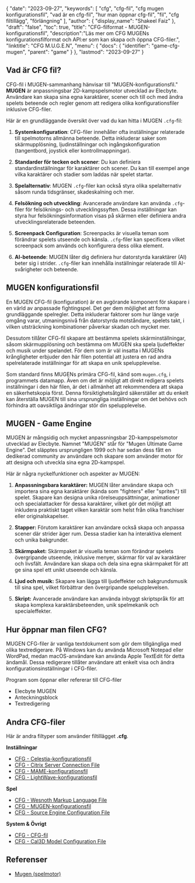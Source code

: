 {
"date": "2023-09-27",
  "keywords": [
"cfg",
"cfg-fil",
"cfg mugen konfigurationsfil",
"vad är en cfg-fil",
"hur man öppnar cfg-fil",
"fil",
"cfg filtillägg",
"förlängning"
],
  "author": {
"display_name": "Shakeel Faiz"
},
"draft": "false",
"toc": true,
"title": "CFG-filformat - MUGEN-konfigurationsfil",
  "description":"Läs mer om CFG MUGENs konfigurationsfilformat och API:er som kan skapa och öppna CFG-filer.",
  "linktitle": "CFG M.U.G.E.N",
  "menu": {
    "docs": {
      "identifier": "game-cfg-mugen",
      "parent": "game"
}
},
"lastmod": "2023-09-27"
}

## Vad är CFG fil?

CFG-fil i MUGEN-sammanhang hänvisar till "MUGEN-konfigurationsfil." **MUGEN** är anpassningsbar 2D-kampspelsmotor utvecklad av Elecbyte. Användare kan skapa sina egna karaktärer, scener och till och med ändra spelets beteende och regler genom att redigera olika konfigurationsfiler inklusive CFG-filer.

Här är en grundläggande översikt över vad du kan hitta i MUGEN `.cfg`-fil:

1. **Systemkonfiguration**: CFG-filer innehåller ofta inställningar relaterade till spelmotorns allmänna beteende. Detta inkluderar saker som skärmupplösning, ljudinställningar och ingångskonfiguration (tangentbord, joystick eller kontrollmappningar).
    








2. **Standarder för tecken och scener**: Du kan definiera standardinställningar för karaktärer och scener. Du kan till exempel ange vilka karaktärer och stadier som laddas när spelet startar.
    








3. **Spelalternativ**: MUGEN `.cfg`-filer kan också styra olika spelalternativ såsom runda tidsgränser, skadeskalning och mer.
    








4. **Felsökning och utveckling**: Avancerade användare kan använda `.cfg`-filer för felsöknings- och utvecklingssyften. Dessa inställningar kan styra hur felsökningsinformation visas på skärmen eller definiera andra utvecklingsrelaterade beteenden.
    








5. **Screenpack Configuration**: Screenpacks är visuella teman som förändrar spelets utseende och känsla. `.cfg`-filer kan specificera vilket screenpack som används och konfigurera dess olika element.
    








6. **AI-beteende**: MUGEN låter dig definiera hur datorstyrda karaktärer (AI) beter sig i strider. `.cfg`-filer kan innehålla inställningar relaterade till AI-svårigheter och beteende.

## MUGEN konfigurationsfil

En MUGEN CFG-fil (konfiguration) är en avgörande komponent för skapare i en värld av anpassade fightingspel. Det ger dem möjlighet att forma grundläggande spelregler. Detta inkluderar faktorer som hur länge varje omgång varar, utmaningsnivå från datorstyrda motståndare, spelets takt, i vilken utsträckning kombinationer påverkar skadan och mycket mer.

Dessutom tillåter CFG-fil skapare att bestämma spelets skärminställningar, såsom skärmupplösning och bestämma om MUGEN ska spela ljudeffekter och musik under spelandet. För dem som är väl insatta i MUGENs krångligheter erbjuder den här filen potential att justera en rad andra spelrelaterade inställningar för att skapa en unik spelupplevelse.

Som standard finns MUGENs primära CFG-fil, känd som `mugen.cfg`, i programmets datamapp. Även om det är möjligt att direkt redigera spelets inställningar i den här filen, är det i allmänhet att rekommendera att skapa en säkerhetskopia först. Denna försiktighetsåtgärd säkerställer att du enkelt kan återställa MUGEN till sina ursprungliga inställningar om det behövs och förhindra att oavsiktliga ändringar stör din spelupplevelse.

## MUGEN - Game Engine

MUGEN är mångsidig och mycket anpassningsbar 2D-kampspelsmotor utvecklad av Elecbyte. Namnet "MUGEN" står för "Mugen Ultimate Game Engine". Det släpptes ursprungligen 1999 och har sedan dess fått en dedikerad community av användare och skapare som använder motor för att designa och utveckla sina egna 2D-kampspel.

Här är några nyckelfunktioner och aspekter av MUGEN:

1. **Anpassningsbara karaktärer:** MUGEN låter användare skapa och importera sina egna karaktärer (kända som "fighters" eller "sprites") till spelet. Skapare kan designa unika rörelseuppsättningar, animationer och specialattacker för dessa karaktärer, vilket gör det möjligt att inkludera praktiskt taget vilken karaktär som helst från olika franchiser eller originalskapelser.
    








2. **Stapper:** Förutom karaktärer kan användare också skapa och anpassa scener där strider äger rum. Dessa stadier kan ha interaktiva element och unika bakgrunder.
      









3. **Skärmpaket:** Skärmpaket är visuella teman som förändrar spelets övergripande utseende, inklusive menyer, skärmar för val av karaktärer och livsfält. Användare kan skapa och dela sina egna skärmpaket för att ge sina spel ett unikt utseende och känsla.
    








4. **Ljud och musik:** Skapare kan lägga till ljudeffekter och bakgrundsmusik till sina spel, vilket förbättrar den övergripande spelupplevelsen.
    








5. **Skript:** Avancerade användare kan använda inbyggt skriptspråk för att skapa komplexa karaktärsbeteenden, unik spelmekanik och specialeffekter.

## Hur öppnar man filen CFG?

MUGEN CFG-filer är vanliga textdokument som gör dem tillgängliga med olika textredigerare. På Windows kan du använda Microsoft Notepad eller WordPad, medan macOS-användare kan använda Apple TextEdit för detta ändamål. Dessa redigerare tillåter användare att enkelt visa och ändra konfigurationsinställningar i CFG-filer.

Program som öppnar eller refererar till CFG-filer

- Elecbyte MUGEN
- Anteckningsblock
- Textredigering

## Andra CFG-filer

Här är andra filtyper som använder filtillägget **.cfg**.

**Inställningar**
- [CFG - Celestia-konfigurationsfil](/sv/settings/cfg-celestia/)
- [CFG - Citrix Server Connection File](/sv/settings/cfg-citrix/)
- [CFG - MAME-konfigurationsfil](/sv/settings/cfg-mame/)
- [CFG - LightWave-konfigurationsfil](/sv/settings/cfg-lightwave/)

**Spel**
- [CFG - Wesnoth Markup Language File](/sv/game/cfg-wesnoth/)
- [CFG - MUGEN-konfigurationsfil](/sv/game/cfg-mugen/)
- [CFG - Source Engine Configuration File](/sv/game/cfg-sourceengine/)

**System & Övrigt**
- [CFG - CFG-fil](/sv/system/cfg/)
- [CFG - Cal3D Model Configuration File](/sv/misc/cfg-cal3d/)

## Referenser
* [Mugen (spelmotor)](https://en.wikipedia.org/wiki/Mugen_(game_engine))

